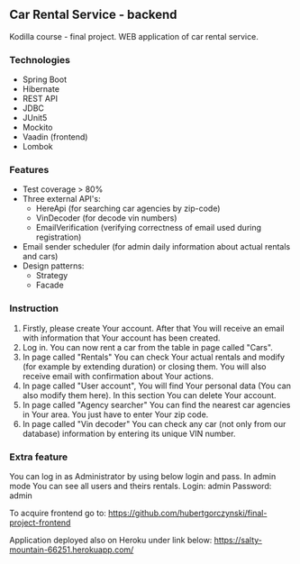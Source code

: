 ## Car Rental Service - backend

Kodilla course - final project. WEB application of car rental service.

### Technologies
- Spring Boot 
- Hibernate
- REST API
- JDBC
- JUnit5
- Mockito
- Vaadin (frontend)
- Lombok

### Features
- Test coverage > 80%
- Three external API's:
    - HereApi (for searching car agencies by zip-code)
    - VinDecoder (for decode vin numbers)
    - EmailVerification (verifying correctness of email used during registration)
- Email sender scheduler (for admin daily information about actual rentals and cars)
- Design patterns:
    - Strategy
    - Facade

### Instruction
1. Firstly, please create Your account. After that You will receive an email with information that Your account has been created.
2. Log in. You can now rent a car from the table in page called "Cars".
3. In page called "Rentals" You can check Your actual rentals and modify (for example by extending duration) or closing them. You will also receive email with confirmation about Your actions.
4. In page called "User account", You will find Your personal data (You can also modify them here). In this section You can delete Your account.
5. In page called "Agency searcher" You can find the nearest car agencies in Your area. You just have to enter Your zip code.
6. In page called "Vin decoder" You can check any car (not only from our database) information by entering its unique VIN number.

### Extra feature
You can log in as Administrator by using below login and pass. In admin mode You can see all users and theirs rentals.
Login: admin
Password: admin

To acquire frontend go to:
https://github.com/hubertgorczynski/final-project-frontend

Application deployed also on Heroku under link below:
https://salty-mountain-66251.herokuapp.com/

